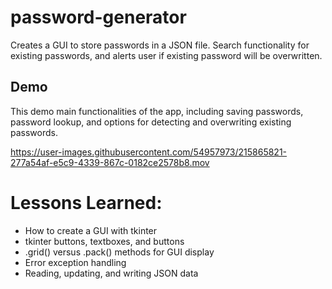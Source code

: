 # password-generator
Creates a GUI to store passwords in a JSON file. Search functionality for existing passwords, and alerts user if existing password will be overwritten.

## Demo

This demo main functionalities of the app, including saving passwords, password lookup, and options for detecting and overwriting existing passwords.

https://user-images.githubusercontent.com/54957973/215865821-277a54af-e5c9-4339-867c-0182ce2578b8.mov

# Lessons Learned:

* How to create a GUI with tkinter
* tkinter buttons, textboxes, and buttons
* .grid() versus .pack() methods for GUI display
* Error exception handling
* Reading, updating, and writing JSON data
